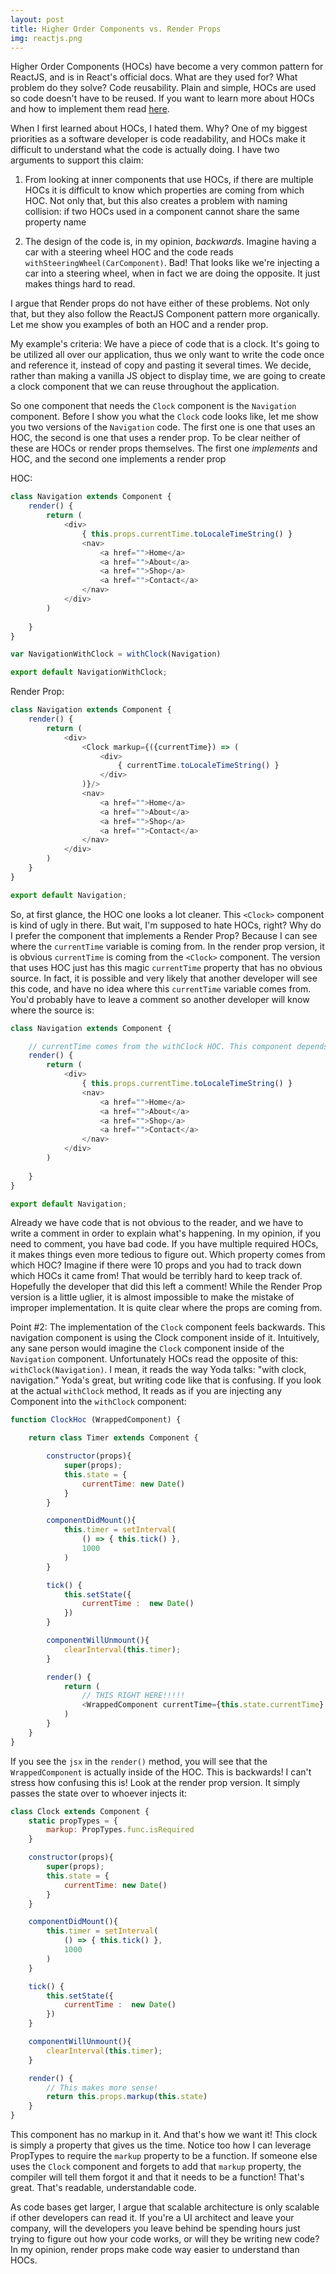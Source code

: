 ```yaml
---
layout: post
title: Higher Order Components vs. Render Props
img: reactjs.png
--- 
```


Higher Order Components (HOCs) have become a very common pattern for ReactJS, and is in React's official docs. What are they used for? What problem do they solve? Code reusability. Plain and simple, HOCs are used so code doesn't have to be reused. If you want to learn more about HOCs and how to implement them read [here](https://reactjs.org/docs/higher-order-components.html). 

When I first learned about HOCs, I hated them. Why? One of my biggest priorities as a software developer is code readability, and HOCs make it difficult to understand what the code is actually doing. I have two arguments to support this claim:

1) From looking at inner components that use HOCs, if there are multiple HOCs it is difficult to know which properties are coming from which HOC. Not only that, but this also creates a problem with naming collision: if two HOCs used in a component cannot share the same property name 

2) The design of the code is, in my opinion, *backwards*. Imagine having a car with a steering wheel HOC and the code reads `withSteeringWheel(CarComponent)`. Bad! That looks like we're injecting a car into a steering wheel, when in fact we are doing the opposite. It just makes things hard to read. 

I argue that Render props do not have either of these problems. Not only that, but they also follow the ReactJS Component pattern more organically. Let me show you examples of both an HOC and a render prop. 

My example's criteria: We have a piece of code that is a clock. It's going to be utilized all over our application, thus we only want to write the code once and reference it, instead of copy and pasting it several times. We decide, rather than making a vanilla JS object to display time, we are going to create a clock component that we can reuse throughout the application. 

So one component that needs the `Clock` component is the `Navigation` component. Before I show you what the `Clock` code looks like, let me show you two versions of the `Navigation` code. The first one is one that uses an HOC, the second is one that uses a render prop. To be clear neither of these are HOCs or render props themselves. The first one *implements* and HOC, and the second one implements a render prop

HOC:
```javascript
class Navigation extends Component {
    render() {
        return (
            <div>
                { this.props.currentTime.toLocaleTimeString() } 
                <nav>
                    <a href="">Home</a>
                    <a href="">About</a>
                    <a href="">Shop</a>
                    <a href="">Contact</a>
                </nav>
            </div>
        )
            
    }
}    

var NavigationWithClock = withClock(Navigation)

export default NavigationWithClock;
```

Render Prop:
```javascript
class Navigation extends Component {
    render() {
        return (
            <div>
                <Clock markup={({currentTime}) => (
                    <div> 
                        { currentTime.toLocaleTimeString() }
                    </div>
                )}/>
                <nav>
                    <a href="">Home</a>
                    <a href="">About</a>
                    <a href="">Shop</a>
                    <a href="">Contact</a>
                </nav>
            </div>
        )
    }
}

export default Navigation;
```

So, at first glance, the HOC one looks a lot cleaner. This `<Clock>` component is kind of ugly in there. But wait, I'm supposed to hate HOCs, right? Why do I prefer the component that implements a Render Prop? Because I can see where the `currentTime` variable is coming from. In the render prop version, it is obvious `currentTime` is coming from the `<Clock>` component. The version that uses HOC just has this magic `currentTime` property that has no obvious source. In fact, it is possible and very likely that another developer will see this code, and have no idea where this `currentTime` variable comes from. You'd probably have to leave a comment so another developer will know where the source is:

```javascript
class Navigation extends Component {

    // currentTime comes from the withClock HOC. This component depends on withClock
    render() {
        return (
            <div>
                { this.props.currentTime.toLocaleTimeString() } 
                <nav>
                    <a href="">Home</a>
                    <a href="">About</a>
                    <a href="">Shop</a>
                    <a href="">Contact</a>
                </nav>
            </div>
        )
            
    }
}    

export default Navigation;
```

Already we have code that is not obvious to the reader, and we have to write a comment in order to explain what's happening. In my opinion, if you need to comment, you have bad code. If you have multiple required HOCs, it makes things even more tedious to figure out. Which property comes from which HOC? Imagine if there were 10 props and you had to track down which HOCs it came from! That would be terribly hard to keep track of. Hopefully the developer that did this left a comment! While the Render Prop version is a little uglier, it is almost impossible to make the mistake of improper implementation. It is quite clear where the props are coming from.

Point #2: The implementation of the `Clock` component feels backwards. This navigation component is using the Clock component inside of it. Intuitively, any sane person would imagine the `Clock` component inside of the `Navigation` component. Unfortunately HOCs read the opposite of this: `withClock(Navigation)`. I mean, it reads the way Yoda talks: "with clock, navigation." Yoda's great, but writing code like that is confusing. If you look at the actual `withClock` method, It reads as if you are injecting any Component into the `withClock` component:

```javascript
function ClockHoc (WrappedComponent) {

    return class Timer extends Component {

        constructor(props){
            super(props);
            this.state = { 
                currentTime: new Date()
            }
        }

        componentDidMount(){
            this.timer = setInterval(
                () => { this.tick() },
                1000
            )
        }

        tick() {
            this.setState({
                currentTime :  new Date()
            }) 
        }

        componentWillUnmount(){
            clearInterval(this.timer);
        }

        render() {
            return ( 
                // THIS RIGHT HERE!!!!!
                <WrappedComponent currentTime={this.state.currentTime} {...this.props } ></WrappedComponent>
            )
        }
    }
}
```

If you see the `jsx` in the `render()` method, you will see that the `WrappedComponent` is actually inside of the HOC. This is backwards! I can't stress how confusing this is! Look at the render prop version. It simply passes the state over to whoever injects it:

```javascript
class Clock extends Component {
    static propTypes = {
        markup: PropTypes.func.isRequired
    }

    constructor(props){
        super(props);
        this.state = { 
            currentTime: new Date()
        }
    }

    componentDidMount(){
        this.timer = setInterval(
            () => { this.tick() },
            1000
        )
    }

    tick() {
        this.setState({
            currentTime :  new Date()
        }) 
    }

    componentWillUnmount(){
        clearInterval(this.timer);
    }

    render() {
        // This makes more sense!
        return this.props.markup(this.state)
    }
}
```

This component has no markup in it. And that's how we want it! This clock is simply a property that gives us the time. Notice too how I can leverage PropTypes to require the `markup` property to be a function. If someone else uses the `Clock` component and forgets to add that `markup` property, the compiler will tell them forgot it and that it needs to be a function! That's great. That's readable, understandable code. 

As code bases get larger, I argue that scalable architecture is only scalable if other developers can read it. If you're a UI architect and leave your company, will the developers you leave behind be spending hours just trying to figure out how your code works, or will they be writing new code? In my opinion, render props make code way easier to understand than HOCs. 